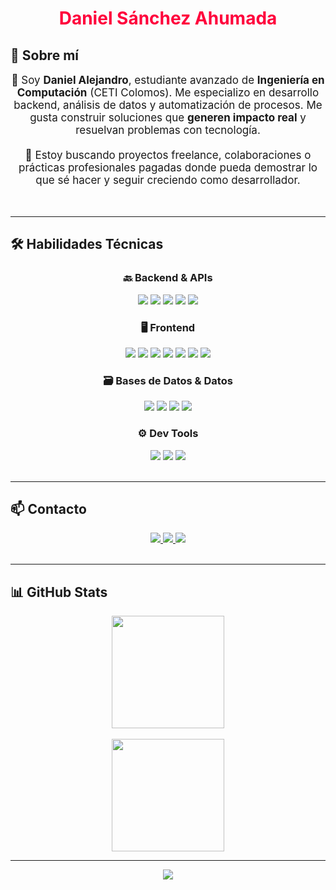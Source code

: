 <h1 align="center" style="color:#FF003C">
  Daniel Sánchez Ahumada
</h1>

## 🧠 Sobre mí

<div align="center">
  <p style="max-width: 800px; font-size: 17px;">
    👋 Soy <strong>Daniel Alejandro</strong>, estudiante avanzado de <strong>Ingeniería en Computación</strong> (CETI Colomos). Me especializo en desarrollo backend, análisis de datos y automatización de procesos. Me gusta construir soluciones que <strong>generen impacto real</strong> y resuelvan problemas con tecnología. 
    <br/><br/>
    🚀 Estoy buscando proyectos freelance, colaboraciones o prácticas profesionales pagadas donde pueda demostrar lo que sé hacer y seguir creciendo como desarrollador.
  </p>
</div>

<br/>

---

## 🛠️ Habilidades Técnicas

<div align="center">

### 🔙 Backend & APIs  
<img src="https://img.shields.io/badge/Python-FF003C?style=for-the-badge&logo=python&logoColor=white"/>
<img src="https://img.shields.io/badge/FastAPI-0d1117?style=for-the-badge&logo=fastapi&logoColor=FF003C"/>
<img src="https://img.shields.io/badge/Django-0d1117?style=for-the-badge&logo=django&logoColor=FF003C"/>
<img src="https://img.shields.io/badge/Node.js-0d1117?style=for-the-badge&logo=node.js&logoColor=FF003C"/>
<img src="https://img.shields.io/badge/Express.js-0d1117?style=for-the-badge&logo=express&logoColor=FF003C"/>

### 🖥️ Frontend  
<img src="https://img.shields.io/badge/React-0d1117?style=for-the-badge&logo=react&logoColor=FF003C"/>
<img src="https://img.shields.io/badge/Angular-0d1117?style=for-the-badge&logo=angular&logoColor=FF003C"/>
<img src="https://img.shields.io/badge/TailwindCSS-0d1117?style=for-the-badge&logo=tailwind-css&logoColor=FF003C"/>
<img src="https://img.shields.io/badge/Bootstrap-0d1117?style=for-the-badge&logo=bootstrap&logoColor=FF003C"/>
<img src="https://img.shields.io/badge/HTML5-0d1117?style=for-the-badge&logo=html5&logoColor=FF003C"/>
<img src="https://img.shields.io/badge/CSS3-0d1117?style=for-the-badge&logo=css3&logoColor=FF003C"/>
<img src="https://img.shields.io/badge/JavaScript-0d1117?style=for-the-badge&logo=javascript&logoColor=FF003C"/>

### 🗃️ Bases de Datos & Datos  
<img src="https://img.shields.io/badge/MySQL-0d1117?style=for-the-badge&logo=mysql&logoColor=FF003C"/>
<img src="https://img.shields.io/badge/PostgreSQL-0d1117?style=for-the-badge&logo=postgresql&logoColor=FF003C"/>
<img src="https://img.shields.io/badge/Power BI-0d1117?style=for-the-badge&logo=powerbi&logoColor=FF003C"/>
<img src="https://img.shields.io/badge/Scraping-0d1117?style=for-the-badge&logo=web&logoColor=FF003C"/>

### ⚙️ Dev Tools  
<img src="https://img.shields.io/badge/Git-0d1117?style=for-the-badge&logo=git&logoColor=FF003C"/>
<img src="https://img.shields.io/badge/Docker-0d1117?style=for-the-badge&logo=docker&logoColor=FF003C"/>
<img src="https://img.shields.io/badge/Linux-0d1117?style=for-the-badge&logo=linux&logoColor=FF003C"/>

</div>

<br/>

---

## 📫 Contacto

<div align="center">

<a href="mailto:dasacaporal@gmail.com">
  <img src="https://img.shields.io/badge/Gmail-FF003C?style=for-the-badge&logo=gmail&logoColor=white" />
</a>
<a href="https://www.linkedin.com/in/danielsanchezah" target="_blank">
  <img src="https://img.shields.io/badge/LinkedIn-0d1117?style=for-the-badge&logo=linkedin&logoColor=FF003C" />
</a>
<a href="https://freelancer.com/u/Caporal22" target="_blank">
  <img src="https://img.shields.io/badge/Freelancer-0d1117?style=for-the-badge&logo=freelancer&logoColor=FF003C"/>
</a>

</div>

<br/>

---

## 📊 GitHub Stats

<div align="center">
  <img height="180em" src="https://github-readme-stats.vercel.app/api?username=Caporal22&show_icons=true&theme=tokyonight&title_color=FF003C&icon_color=FF003C&text_color=ffffff&bg_color=0d1117&border_color=FF003C" />
  <br/><br/>
  <img height="180em" src="https://github-readme-streak-stats.herokuapp.com?user=Caporal22&theme=tokyonight&ring=FF003C&fire=FF003C&currStreakLabel=FF003C&sideLabels=ffffff&background=0d1117&stroke=FF003C" />
</div>

---

<!-- FOOTER LAVA -->
<p align="center">
  <img src="https://capsule-render.vercel.app/api?type=waving&color=FF003C&height=120&section=footer" />
</p>
